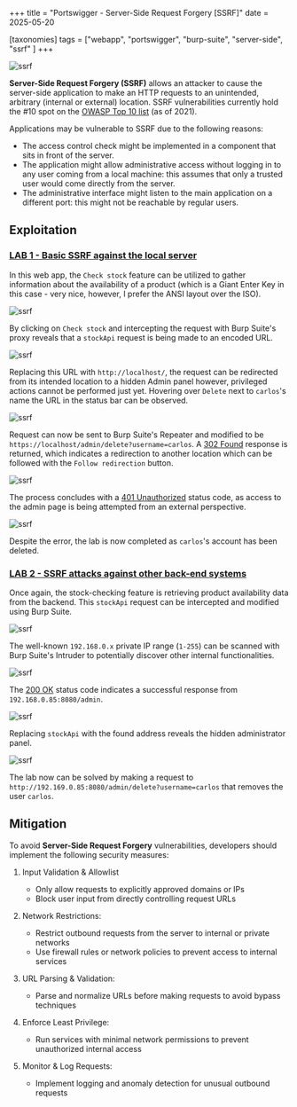 +++
title = "Portswigger - Server-Side Request Forgery [SSRF]"
date = 2025-05-20

[taxonomies]
tags = ["webapp", "portswigger", "burp-suite", "server-side", "ssrf" ]
+++

![ssrf](/pictures/articles/portswigger/server-side-request-forgery/server-side-request-forgery.svg)

**Server-Side Request Forgery (SSRF)** allows an attacker to cause the
server-side application to make an HTTP requests to an unintended, arbitrary
(internal or external) location. SSRF vulnerabilities currently hold the #10
spot on the [OWASP Top 10 list](https://owasp.org/www-project-top-ten/)
(as of 2021).


<!-- more -->


Applications may be vulnerable to SSRF due to the following reasons:
- The access control check might be implemented in a component that sits in
  front of the server.
- The application might allow administrative access without logging in to any
  user coming from a local machine: this assumes that only a trusted user would
  come directly from the server.
- The administrative interface might listen to the main application on a
  different port: this might not be reachable by regular users.

## Exploitation

<!-- LAB 1 {{{-->
### [LAB 1 - Basic SSRF against the local server](https://portswigger.net/web-security/learning-paths/server-side-vulnerabilities-apprentice/ssrf-apprentice/ssrf/lab-basic-ssrf-against-localhost)

In this web app, the `Check stock` feature can be utilized to gather information
about the availability of a product (which is a Giant Enter Key in this case -
very nice, however, I prefer the ANSI layout over the ISO).

![ssrf](/pictures/articles/portswigger/server-side-request-forgery/lab-1-1.png)

By clicking on `Check stock` and intercepting the request with Burp Suite's
proxy reveals that a `stockApi` request is being made to an encoded URL.

![ssrf](/pictures/articles/portswigger/server-side-request-forgery/lab-1-2.png)

Replacing this URL with `http://localhost/`, the request can be redirected
from its intended location to a hidden Admin panel however,
privileged actions cannot be performed just yet. Hovering over
`Delete` next to `carlos`'s name the URL in the status bar can be observed.

![ssrf](/pictures/articles/portswigger/server-side-request-forgery/lab-1-3.png)

Request can now be sent to Burp Suite's Repeater and modified to be
`https://localhost/admin/delete?username=carlos`. A [302 Found](https://developer.mozilla.org/en-US/docs/Web/HTTP/Status/302)
response is returned, which indicates a redirection to another location which
can be followed with the `Follow redirection` button.

![ssrf](/pictures/articles/portswigger/server-side-request-forgery/lab-1-4.png)

The process concludes with a [401 Unauthorized](https://developer.mozilla.org/en-US/docs/Web/HTTP/Status/401)
status code, as access to the admin page is being attempted from an external
perspective.

![ssrf](/pictures/articles/portswigger/server-side-request-forgery/lab-1-5.png)

Despite the error, the lab is now completed as `carlos`'s account has been
deleted.
<!-- }}} -->

<!-- LAB 2 {{{-->
### [LAB 2 - SSRF attacks against other back-end systems](https://portswigger.net/web-security/learning-paths/server-side-vulnerabilities-apprentice/ssrf-apprentice/ssrf/ssrf-attacks-against-other-back-end-systems)

Once again, the stock-checking feature is retrieving product availability data
from the backend. This `stockApi` request can be intercepted and modified
using Burp Suite.

![ssrf](/pictures/articles/portswigger/server-side-request-forgery/lab-2-1.png)

The well-known `192.168.0.x` private IP range (`1-255`) can be scanned with
Burp Suite's Intruder to potentially discover other internal functionalities.

![ssrf](/pictures/articles/portswigger/server-side-request-forgery/lab-2-2.png)

The [200 OK](https://developer.mozilla.org/en-US/docs/Web/HTTP/Status/200)
status code indicates a successful response from `192.168.0.85:8080/admin`.

![ssrf](/pictures/articles/portswigger/server-side-request-forgery/lab-2-3.png)

Replacing `stockApi` with the found address reveals the hidden administrator
panel.

![ssrf](/pictures/articles/portswigger/server-side-request-forgery/lab-2-4.png)

The lab now can be solved by making a request to
`http://192.169.0.85:8080/admin/delete?username=carlos` that removes the user
`carlos`.

<!-- }}} -->

## Mitigation

To avoid **Server-Side Request Forgery** vulnerabilities,
developers should implement the following security measures:

1. Input Validation & Allowlist
    - Only allow requests to explicitly approved domains or IPs
    - Block user input from directly controlling request URLs

2. Network Restrictions:
    - Restrict outbound requests from the server to internal or private networks
    - Use firewall rules or network policies to prevent access
      to internal services

3. URL Parsing & Validation:
    - Parse and normalize URLs before making requests
      to avoid bypass techniques

4. Enforce Least Privilege:
    - Run services with minimal network permissions
      to prevent unauthorized internal access

5. Monitor & Log Requests:
    - Implement logging and anomaly detection for unusual outbound requests
